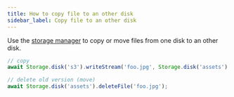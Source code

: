 ```yaml
---
title: How to copy file to an other disk
sidebar_label: Copy file to an other disk
---
```


Use the [storage manager](https://daniel-samson.github.io/typefs/docs/api/storage) to copy or move files from one disk to an other disk.

```typescript
// copy
await Storage.disk('s3').writeStream('foo.jpg', Storage.disk('assets').readStream('foo.jpg'));

// delete old version (move)
await Storage.disk('assets').deleteFile('foo.jpg');
```
